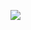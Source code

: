 [![](https://user-images.githubusercontent.com/19412160/137573123-0f1daa33-414d-4619-ac5c-2fd5e3bdf070.png)](https://www.youtube.com/watch?v=GwZkxzHWo5U)
